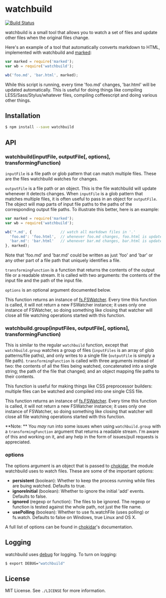 
# watchbuild
[![Build Status](https://travis-ci.org/AjayMT/watchbuild.svg)](https://travis-ci.org/AjayMT/watchbuild)

watchbuild is a small tool that allows you to watch a set of files and update other files when the original files change.

Here's an example of a tool that automatically converts markdown to HTML, implemented with watchbuild and [marked](http://npmjs.org/marked):

```javascript
var marked = require('marked');
var wb = require('watchbuild');

wb('foo.md', 'bar.html', marked);
```

While this script is running, every time 'foo.md' changes, 'bar.html' will be updated automatically. This is useful for doing things like compiling LESS/Sass/Stylus/whatever files, compiling coffeescript and doing various other things.

## Installation

```sh
$ npm install --save watchbuild
```

## API
### watchbuild(inputFile, outputFile[, options], transformingFunction)
`inputFile` is a file path or glob pattern that can match multiple files. These are the files watchbuild watches for changes.

`outputFile` is a file path or an object. This is the file watchbuild will update whenever it detects changes. When `inputFile` is a glob pattern that matches multiple files, it is often useful to pass in an object for `outputFile`. The object will map parts of input file paths to the paths of the corresponding output file paths. To illustrate this better, here is an example:

```javascript
var marked = require('marked');
var wb = require('watchbuild');

wb('*.md', {             // watch all markdown files in '.'
  'foo.md': 'foo.html',  // whenever foo.md changes, foo.html is updated
  'bar.md': 'bar.html'   // whenever bar.md changes, bar.html is updated
}, marked);
```

Note that 'foo.md' and 'bar.md' could be written as just 'foo' and 'bar' or any other part of a file path that uniquely identifies a file.

`transformingFunction` is a function that returns the contents of the output file or a readable stream. It is called with two arguments: the contents of the input file and the path of the input file.

`options` is an optional argument documented below.

This function returns an instance of [fs.FSWatcher](http://nodejs.org/api/fs.html#fs_class_fs_fswatcher). Every time this function is called, it will not return a new FSWatcher instance; it uses only one instance of FSWatcher, so doing something like closing that watcher will close all file watching operations started with this function.

### watchbuild.group(inputFiles, outputFile[, options], transformingFunction)
This is similar to the regular `watchbuild` function, except that `watchbuild.group` watches a group of files (`inputFiles` is an array of glob patterns/file paths), and only writes to a single file (`outputFile` is simply a file path). `transformingFunction` is called with three arguments instead of two: the contents of all the files being watched, concatenated into a single string; the path of the file that changed; and an object mapping file paths to their contents.

This function is useful for making things like CSS preprocessor builders: multiple files can be watched and compiled into one single CSS file.

This function returns an instance of [fs.FSWatcher](http://nodejs.org/api/fs.html#fs_class_fs_fswatcher). Every time this function is called, it will not return a new FSWatcher instance; it uses only one instance of FSWatcher, so doing something like closing that watcher will close all file watching operations started with this function.

**Note: ** You *may* run into some issues when using `watchbuild.group` with a `transformingFunction` argument that returns a readable stream. I'm aware of this and working on it, and any help in the form of issues/pull requests is appreciated.

### options
The options argument is an object that is passed to [chokidar](http://npmjs.org/chokidar), the module watchbuild uses to watch files. These are some of the important options:

- **persistent** (boolean): Whether to keep the process running while files are buing watched. Defaults to true.
- **ignoreInitial** (boolean): Whether to ignore the initial 'add' events. Defaults to false.
- **ignored** (regexp or function): The files to be ignored. The regexp or function is tested against the whole path, not just the file name.
- **usePolling** (boolean): Whether to use fs.watchFile (uses polling) or fs.watch. Defaults to false on Windows, true Linux and OS X.

A full list of options can be found in [chokidar](http://npmjs.org/chokidar)'s documentation.

## Logging
watchbuild uses [debug](http://npmjs.org/debug) for logging. To turn on logging:

```sh
$ export DEBUG="watchbuild"
```

## License
MIT License. See `./LICENSE` for more information.

